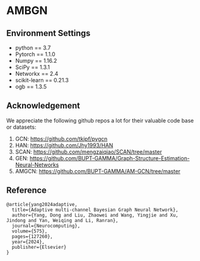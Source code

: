 # AMBGN


## Environment Settings 

* python == 3.7   
* Pytorch == 1.1.0  
* Numpy == 1.16.2  
* SciPy == 1.3.1  
* Networkx == 2.4  
* scikit-learn == 0.21.3  
* ogb == 1.3.5



## Acknowledgement

We appreciate the following github repos a lot for their valuable code base or datasets:

1. GCN: https://github.com/tkipf/pygcn
2. HAN: https://github.com/Jhy1993/HAN
3. SCAN: https://github.com/mengzaiqiao/SCAN/tree/master
4. GEN: https://github.com/BUPT-GAMMA/Graph-Structure-Estimation-Neural-Networks
5. AMGCN: https://github.com/BUPT-GAMMA/AM-GCN/tree/master

## Reference

```
@article{yang2024adaptive,
  title={Adaptive multi-channel Bayesian Graph Neural Network},
  author={Yang, Dong and Liu, Zhaowei and Wang, Yingjie and Xu, Jindong and Yan, Weiqing and Li, Ranran},
  journal={Neurocomputing},
  volume={575},
  pages={127260},
  year={2024},
  publisher={Elsevier}
}
```
